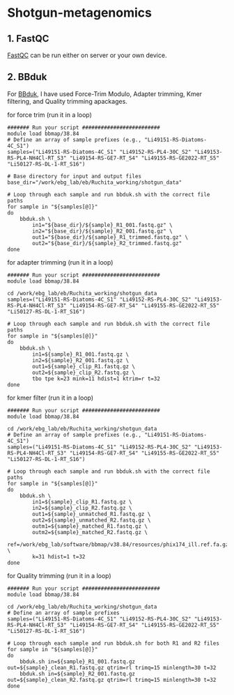 # Shotgun-metagenomics
## 1. FastQC
[FastQC](https://github.com/s-andrews/FastQC) can be run either on server or your own device. 

## 2. BBduk
For [BBduk](https://jgi.doe.gov/data-and-tools/software-tools/bbtools/bb-tools-user-guide/bbduk-guide/), I have used Force-Trim Modulo, Adapter trimming, Kmer filtering, and Quality trimming apackages.

for force trim (run it in a loop)
```
####### Run your script #########################
module load bbmap/38.84 
# Define an array of sample prefixes (e.g., "Li49151-RS-Diatoms-4C_S1")
samples=("Li49151-RS-Diatoms-4C_S1" "Li49152-RS-PL4-30C_S2" "Li49153-RS-PL4-NH4Cl-RT_S3" "Li49154-RS-GE7-RT_S4" "Li49155-RS-GE2022-RT_S5" "Li50127-RS-DL-1-RT_S16")

# Base directory for input and output files
base_dir="/work/ebg_lab/eb/Ruchita_working/shotgun_data"

# Loop through each sample and run bbduk.sh with the correct file paths
for sample in "${samples[@]}"
do
    bbduk.sh \
        in1="${base_dir}/${sample}_R1_001.fastq.gz" \
        in2="${base_dir}/${sample}_R2_001.fastq.gz" \
        out1="${base_dir}/${sample}_R1_trimmed.fastq.gz" \
        out2="${base_dir}/${sample}_R2_trimmed.fastq.gz"
done
```
for  adapter trimming (run it in a loop)
```
####### Run your script #########################
module load bbmap/38.84

cd /work/ebg_lab/eb/Ruchita_working/shotgun_data
samples=("Li49151-RS-Diatoms-4C_S1" "Li49152-RS-PL4-30C_S2" "Li49153-RS-PL4-NH4Cl-RT_S3" "Li49154-RS-GE7-RT_S4" "Li49155-RS-GE2022-RT_S5" "Li50127-RS-DL-1-RT_S16")

# Loop through each sample and run bbduk.sh with the correct file paths
for sample in "${samples[@]}"
do
    bbduk.sh \
        in1=${sample}_R1_001.fastq.gz \
        in2=${sample}_R2_001.fastq.gz \
        out1=${sample}_clip_R1.fastq.gz \
        out2=${sample}_clip_R2.fastq.gz \
        tbo tpe k=23 mink=11 hdist=1 ktrim=r t=32
done
```
for kmer filter (run it in a loop)
```
####### Run your script #########################
module load bbmap/38.84

cd /work/ebg_lab/eb/Ruchita_working/shotgun_data
# Define an array of sample prefixes (e.g., "Li49151-RS-Diatoms-4C_S1")
samples=("Li49151-RS-Diatoms-4C_S1" "Li49152-RS-PL4-30C_S2" "Li49153-RS-PL4-NH4Cl-RT_S3" "Li49154-RS-GE7-RT_S4" "Li49155-RS-GE2022-RT_S5" "Li50127-RS-DL-1-RT_S16")

# Loop through each sample and run bbduk.sh with the correct file paths
for sample in "${samples[@]}"
do
    bbduk.sh \
        in1=${sample}_clip_R1.fastq.gz \
        in2=${sample}_clip_R2.fastq.gz \
        out1=${sample}_unmatched_R1.fastq.gz \
        out2=${sample}_unmatched_R2.fastq.gz \
        outm1=${sample}_matched_R1.fastq.gz \
        outm2=${sample}_matched_R2.fastq.gz \
        ref=/work/ebg_lab/software/bbmap/v38.84/resources/phix174_ill.ref.fa.gz \
        k=31 hdist=1 t=32
done
```
for Quality trimming (run it in a loop)
```
####### Run your script #########################
module load bbmap/38.84

cd /work/ebg_lab/eb/Ruchita_working/shotgun_data
# Define an array of sample prefixes
samples=("Li49151-RS-Diatoms-4C_S1" "Li49152-RS-PL4-30C_S2" "Li49153-RS-PL4-NH4Cl-RT_S3" "Li49154-RS-GE7-RT_S4" "Li49155-RS-GE2022-RT_S5" "Li50127-RS-DL-1-RT_S16")

# Loop through each sample and run bbduk.sh for both R1 and R2 files
for sample in "${samples[@]}"
do
    bbduk.sh in=${sample}_R1_001.fastq.gz out=${sample}_clean_R1.fastq.gz qtrim=rl trimq=15 minlength=30 t=32
    bbduk.sh in=${sample}_R2_001.fastq.gz out=${sample}_clean_R2.fastq.gz qtrim=rl trimq=15 minlength=30 t=32
done
```
